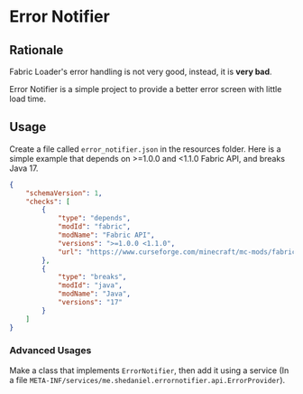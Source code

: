 # Error Notifier
## Rationale
Fabric Loader's error handling is not very good, instead, it is **very bad**.

Error Notifier is a simple project to provide a better error screen with little load time.

## Usage
Create a file called `error_notifier.json` in the resources folder.
Here is a simple example that depends on >=1.0.0 and <1.1.0 Fabric API, and breaks Java 17.
```json
{
    "schemaVersion": 1,
    "checks": [
        {
            "type": "depends",
            "modId": "fabric",
            "modName": "Fabric API",
            "versions": ">=1.0.0 <1.1.0",
            "url": "https://www.curseforge.com/minecraft/mc-mods/fabric-api/files/all/"
        },
        {
            "type": "breaks",
            "modId": "java",
            "modName": "Java",
            "versions": "17"
        }
    ]
}
```

### Advanced Usages
Make a class that implements `ErrorNotifier`, then add it using a service (In a file `META-INF/services/me.shedaniel.errornotifier.api.ErrorProvider`).
